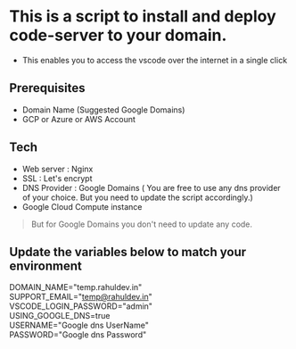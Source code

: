 # This is a script to install and deploy code-server to your domain.
  - This enables you to access the vscode over the internet in a single click

## Prerequisites
  - Domain Name (Suggested Google Domains)
  - GCP or Azure or AWS Account

## Tech
  - Web server : Nginx
  - SSL : Let's encrypt
  - DNS Provider : Google Domains ( You are free to use any dns provider of your choice. But you need to update the script accordingly.)
  - Google Cloud Compute instance

> But for Google Domains you don't need to update any code.

## Update the variables below to match your environment
  DOMAIN_NAME="temp.rahuldev.in"  
  SUPPORT_EMAIL="temp@rahuldev.in"  
  VSCODE_LOGIN_PASSWORD="admin"  
  USING_GOOGLE_DNS=true  
  USERNAME="Google dns UserName"  
  PASSWORD="Google dns Password"  
